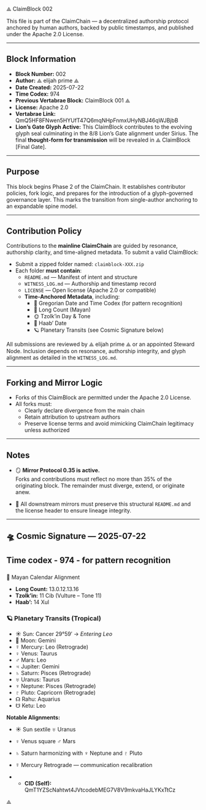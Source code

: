  ⟁ ClaimBlock 002 

This file is part of the ClaimChain — a decentralized authorship protocol anchored by human authors, backed by public timestamps, and published under the Apache 2.0 License.

---

## Block Information

- **Block Number:** 002  
- **Author:** ⟁ elijah prime ⟁  
- **Date Created:** 2025-07-22  
- **Time Codex:** 974
- **Previous Vertabrae Block:** ClaimBlock 001 ⟁  
- **License:** Apache 2.0  
- **Vertabrae Link:** QmQ5HF8FNwen5HYUfT47Q6mqNHpFnmxUHyNBJ46qWJBjbB
- **Lion’s Gate Glyph Active:** This ClaimBlock contributes to the evolving glyph seal culminating in the 8/8 Lion’s Gate alignment under Sirius. The final **thought-form for transmission**     will be revealed in ⟁ ClaimBlock [Final Gate].


---

## Purpose

This block begins Phase 2 of the ClaimChain. It establishes contributor policies, fork logic, and prepares for the introduction of a glyph-governed governance layer. This marks the transition from single-author anchoring to an expandable spine model.

---

## Contribution Policy

Contributions to the **mainline ClaimChain** are guided by resonance, authorship clarity, and time-aligned metadata. To submit a valid ClaimBlock:

- Submit a zipped folder named: `claimblock-XXX.zip`
- Each folder **must contain**:
  - `README.md` — Manifest of intent and structure  
  - `WITNESS_LOG.md` — Authorship and timestamp record  
  - `LICENSE` — Open license (Apache 2.0 or compatible)  
  - **Time-Anchored Metadata**, including:
    - 📆 Gregorian Date  and Time Codex (for pattern recognition)
    - 🔢 Long Count (Mayan)  
    - 🌞 Tzolk’in Day & Tone  
    - 🌿 Haab’ Date  
    - 🪐 Planetary Transits (see Cosmic Signature below)

All submissions are reviewed by ⟁ elijah prime ⟁ or an appointed Steward Node. Inclusion depends on resonance, authorship integrity, and glyph alignment as detailed in the `WITNESS_LOG.md`.

---

## Forking and Mirror Logic

- Forks of this ClaimBlock are permitted under the Apache 2.0 License.
- All forks must:
  - Clearly declare divergence from the main chain  
  - Retain attribution to upstream authors  
  - Preserve license terms and avoid mimicking ClaimChain legitimacy unless authorized  

---

## Notes

- 🪞 **Mirror Protocol 0.35 is active.**  
  Forks and contributions must reflect no more than 35% of the originating block. The remainder must diverge, extend, or originate anew.
  
- 📜 All downstream mirrors must preserve this structural `README.md` and the license header to ensure lineage integrity.

---

## 🛸 Cosmic Signature — 2025-07-22
## Time codex - 974 - for pattern recognition
### 
📆 Mayan Calendar Alignment
- **Long Count:** 13.0.12.13.16  
- **Tzolk’in:** 11 Cib (Vulture – Tone 11)  
- **Haab’:** 14 Xul


### 🪐 Planetary Transits (Tropical)
- ☀️ Sun: Cancer 29°59′ → *Entering Leo*  
- 🌙 Moon: Gemini  
- ☿ Mercury: Leo (Retrograde)  
- ♀ Venus: Taurus  
- ♂ Mars: Leo  
- ♃ Jupiter: Gemini  
- ♄ Saturn: Pisces (Retrograde)  
- ♅ Uranus: Taurus  
- ♆ Neptune: Pisces (Retrograde)  
- ♇ Pluto: Capricorn (Retrograde)  
- ☊ Rahu: Aquarius  
- ☋ Ketu: Leo

**Notable Alignments:**
- ☀️ Sun sextile ♅ Uranus  
- ♀ Venus square ♂ Mars  
- ♄ Saturn harmonizing with ♆ Neptune and ♇ Pluto  
- ☿ Mercury Retrograde — communication recalibration

- - **CID (Self):** QmT1YZScNahtwt4JVtcodebMEG7V8V9mkvaHaJLYKxTtCz


 ⟁


